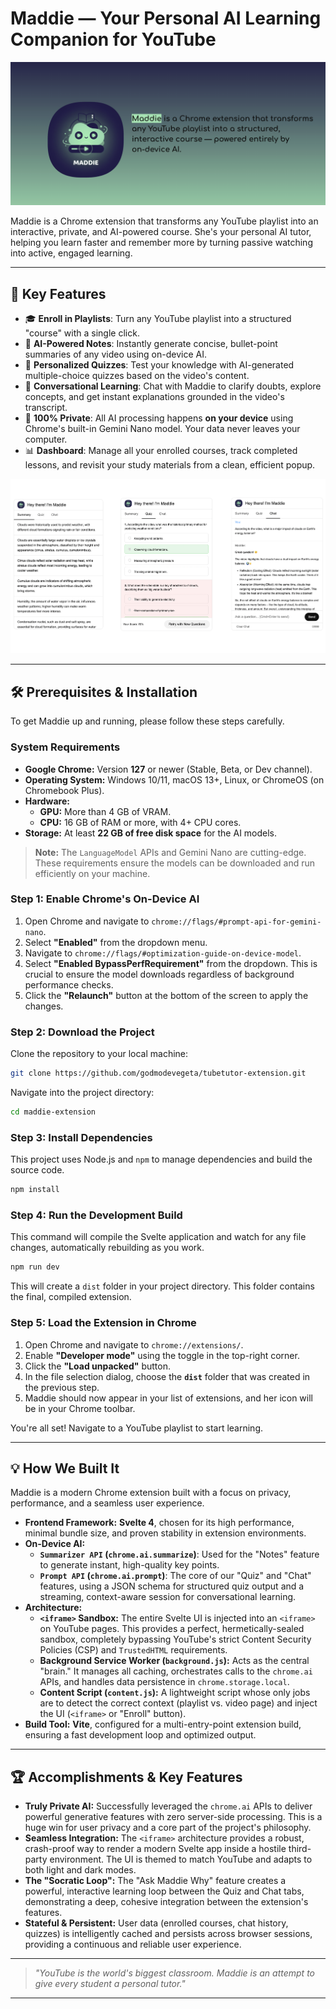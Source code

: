 # Maddie — Your Personal AI Learning Companion for YouTube
![alt text](Maddie.png "Hey Maddie!")

Maddie is a Chrome extension that transforms any YouTube playlist into an interactive, private, and AI-powered course. She's your personal AI tutor, helping you learn faster and remember more by turning passive watching into active, engaged learning.

---

## 🚀 Key Features

-   🎓 **Enroll in Playlists**: Turn any YouTube playlist into a structured "course" with a single click.
-   🧠 **AI-Powered Notes**: Instantly generate concise, bullet-point summaries of any video using on-device AI.
-   📝 **Personalized Quizzes**: Test your knowledge with AI-generated multiple-choice quizzes based on the video's content.
-   💬 **Conversational Learning**: Chat with Maddie to clarify doubts, explore concepts, and get instant explanations grounded in the video's transcript.
-   🔐 **100% Private**: All AI processing happens **on your device** using Chrome's built-in Gemini Nano model. Your data never leaves your computer.
-   📊 **Dashboard**: Manage all your enrolled courses, track completed lessons, and revisit your study materials from a clean, efficient popup.

![alt text](Maddie-feat.png "Hey Maddie-feat!")

---

## 🛠️ Prerequisites & Installation

To get Maddie up and running, please follow these steps carefully.

### System Requirements

-   **Google Chrome:** Version **127** or newer (Stable, Beta, or Dev channel).
-   **Operating System:** Windows 10/11, macOS 13+, Linux, or ChromeOS (on Chromebook Plus).
-   **Hardware:**
    -   **GPU:** More than 4 GB of VRAM.
    -   **CPU:** 16 GB of RAM or more, with 4+ CPU cores.
-   **Storage:** At least **22 GB of free disk space** for the AI models.

> **Note:** The `LanguageModel` APIs and Gemini Nano are cutting-edge. These requirements ensure the models can be downloaded and run efficiently on your machine.

### Step 1: Enable Chrome's On-Device AI

1.  Open Chrome and navigate to `chrome://flags/#prompt-api-for-gemini-nano`.
2.  Select **"Enabled"** from the dropdown menu.
3.  Navigate to `chrome://flags/#optimization-guide-on-device-model`.
4.  Select **"Enabled BypassPerfRequirement"** from the dropdown. This is crucial to ensure the model downloads regardless of background performance checks.
5.  Click the **"Relaunch"** button at the bottom of the screen to apply the changes.

### Step 2: Download the Project

Clone the repository to your local machine:
```bash
git clone https://github.com/godmodevegeta/tubetutor-extension.git
```
Navigate into the project directory:
```bash
cd maddie-extension
```

### Step 3: Install Dependencies

This project uses Node.js and `npm` to manage dependencies and build the source code.
```bash
npm install
```

### Step 4: Run the Development Build

This command will compile the Svelte application and watch for any file changes, automatically rebuilding as you work.
```bash
npm run dev
```
This will create a `dist` folder in your project directory. This folder contains the final, compiled extension.

### Step 5: Load the Extension in Chrome

1.  Open Chrome and navigate to `chrome://extensions/`.
2.  Enable **"Developer mode"** using the toggle in the top-right corner.
3.  Click the **"Load unpacked"** button.
4.  In the file selection dialog, choose the **`dist`** folder that was created in the previous step.
5.  Maddie should now appear in your list of extensions, and her icon will be in your Chrome toolbar.

You're all set! Navigate to a YouTube playlist to start learning.

---

## 💡 How We Built It

Maddie is a modern Chrome extension built with a focus on privacy, performance, and a seamless user experience.

-   **Frontend Framework:** **Svelte 4**, chosen for its high performance, minimal bundle size, and proven stability in extension environments.
-   **On-Device AI:**
    -   **`Summarizer API` (`chrome.ai.summarize`)**: Used for the "Notes" feature to generate instant, high-quality key points.
    -   **`Prompt API` (`chrome.ai.prompt`)**: The core of our "Quiz" and "Chat" features, using a JSON schema for structured quiz output and a streaming, context-aware session for conversational learning.
-   **Architecture:**
    -   **`<iframe>` Sandbox:** The entire Svelte UI is injected into an `<iframe>` on YouTube pages. This provides a perfect, hermetically-sealed sandbox, completely bypassing YouTube's strict Content Security Policies (CSP) and `TrustedHTML` requirements.
    -   **Background Service Worker (`background.js`):** Acts as the central "brain." It manages all caching, orchestrates calls to the `chrome.ai` APIs, and handles data persistence in `chrome.storage.local`.
    -   **Content Script (`content.js`):** A lightweight script whose only jobs are to detect the correct context (playlist vs. video page) and inject the UI (`<iframe>` or "Enroll" button).
-   **Build Tool:** **Vite**, configured for a multi-entry-point extension build, ensuring a fast development loop and optimized output.

---

## 🏆 Accomplishments & Key Features

-   **Truly Private AI:** Successfully leveraged the `chrome.ai` APIs to deliver powerful generative features with zero server-side processing. This is a huge win for user privacy and a core part of the project's philosophy.
-   **Seamless Integration:** The `<iframe>` architecture provides a robust, crash-proof way to render a modern Svelte app inside a hostile third-party environment. The UI is themed to match YouTube and adapts to both light and dark modes.
-   **The "Socratic Loop":** The "Ask Maddie Why" feature creates a powerful, interactive learning loop between the Quiz and Chat tabs, demonstrating a deep, cohesive integration between the extension's features.
-   **Stateful & Persistent:** User data (enrolled courses, chat history, quizzes) is intelligently cached and persists across browser sessions, providing a continuous and reliable user experience.

---

> *"YouTube is the world's biggest classroom. Maddie is an attempt to give every student a personal tutor."*

---

